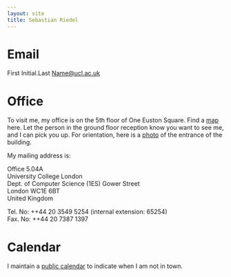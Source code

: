 ```yaml
---
layout: site
title: Sebastian Riedel
---
```


Email
=======
First Initial.Last Name@ucl.ac.uk

Office
=======
To visit me, my office is on the 5th floor of One Euston Square. Find a [map](https://maps.google.co.uk/maps?q=40+melton+street+london&hl=en&sll=51.527182,-0.131321&sspn=0.00556,0.0131&gl=uk&hnear=40+Melton+St,+London+Borough+of+Camden,+London,+United+Kingdom&t=m&z=16) here. Let the person in the ground floor reception know you want to see me, and I can pick you up.
For orientation, here is a [photo](http://images.officespacelondon.com/scaled_photos/photo-14667-14.jpg) of the entrance of the building.

My mailing address is:

Office 5.04A  
University College London  
Dept. of Computer Science (1ES) 
Gower Street  
London WC1E 6BT  
United Kingdom  

Tel. No: ++44 20 3549 5254 (internal extension: 65254) <br>
Fax. No: ++44 20 7387 1397  

Calendar
========

I maintain a [public calendar](https://www.google.com/calendar/embed?src=73nhsfs6pauc4gvaas9an85apo%40group.calendar.google.com&ctz=Europe/London) to indicate when I am not in town.   
  
